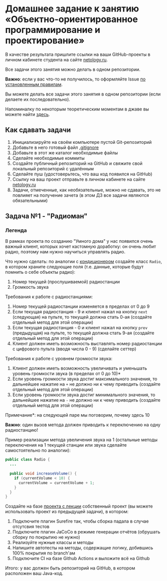 # Домашнее задание к занятию «Объектно-ориентированное программирование и проектирование»

В качестве результата пришлите ссылки на ваши GitHub-проекты в личном кабинете студента на сайте [netology.ru](https://netology.ru).

Все задачи этого занятия можно делать в одном репозитории.

**Важно**: если у вас что-то не получилось, то оформляйте Issue [по установленным правилам](../report-requirements.md).

Вы можете делать все задачи этого занятия в одном репозитории (если делаете их последовательно).

Напоминалку по некоторым теоретическим моментам в джаве вы можете найти [здесь](../tips/tips.md).

## Как сдавать задачи

1. Инициализируйте на своём компьютере пустой Git-репозиторий
1. Добавьте в него готовый файл [.gitignore](../.gitignore)
1. Добавьте в этот же каталог необходимые файлы
1. Сделайте необходимые коммиты
1. Создайте публичный репозиторий на GitHub и свяжите свой локальный репозиторий с удалённым
1. Сделайте пуш (удостоверьтесь, что ваш код появился на GitHub)
1. Ссылку на ваш проект отправьте в личном кабинете на сайте [netology.ru](https://netology.ru)
1. Задачи, отмеченные, как необязательные, можно не сдавать, это не повлияет на получение зачета (в этом ДЗ все задачи являются обязательными)

## Задача №1 - "Радиоман"

### Легенда

В рамках проекта по созданию "Умного дома" у нас появился очень важный клиент, которых хочет кастомную доработку: он очень любит радио, поэтому нам нужно научиться управлять радио.

Что нужно сделать: по аналогии с [кондиционером](https://github.com/netology-code/javaqa-code/blob/master/3.1_oop1/smart-house/src/main/java/ru/netology/ConditionerAdvanced.java) создайте класс `Radio`, в котором храните следующие поля (т.е. данные, которые будут помнить о себе объекты радио):
1. Номер текущей (прослушиваемой) радиостанции
1. Громкость звука

Требования к работе с радиостанциями:
1. Номер текущей радиостанции изменяется в пределах от 0 до 9
1. Если текущая радиостанция - 9 и клиент нажал на кнопку `next` (следующая) на пульте, то текущей должна стать 0-ая (создайте отдельный метод для этой операции)
1. Если текущая радиостанция - 0 и клиент нажал на кнопку `prev` (предыдущая) на пульте, то текущей должна стать 9-ая (создайте отдельный метод для этой операции)
1. Клиент должен иметь возможность выставлять номер радиостанции с цифрового пульта (вводя числа 0 - 9) (сделайте сеттер)

Требования к работе с уровнем громкости звука:
1. Клиент должен иметь возможность увеличивать и уменьшать уровень громкости звука (в пределах от 0 до 10)*
1. Если уровень громкости звука достиг максимального значения, то дальнейшее нажатие на `+` не должно ни к чему приводить (создайте отдельный метод для этой операции)
1. Если уровень громкости звука достиг минимального значения, то дальнейшее нажатие на `-` не должно ни к чему приводить (создайте отдельный метод для этой операции)

Примечание*: на следующей паре мы поговорим, почему здесь 10

**Важно**: один вызов метода должен приводить к переключению на одну радиостанцию!

Пример реализации метода увеличения звука на 1 (остальные методы переключения на 1 текущей станции или звука сделайте самостоятельно по аналогии):
```java
public class Radio {
  ...
  
  public void increaseVolume() {
    if (currentVolume < 10) {
      currentVolume = currentVolume + 1;
    }
  }
}
```

Создайте на базе [проекта с лекции](https://github.com/netology-code/javaqa-code/tree/master/3.1_oop1/smart-house) собственный проект (вы можете использовать проект из предыдущей задачи), в котором:
1. Подключите плагин Surefire так, чтобы сборка падала в случае отсутсвия тестов
1. Подключите плагин JaCoCo в режиме генерации отчётов (обрушать сборку по покрытию не нужно)
1. Реализуйте нужные классы и методы
1. Напишите автотесты на методы, содержащие логику, добившись 100% покрытия по branch'ам
1. Подключите CI на базе Github Actions и выложите всё на Github

Итого: у вас должен быть репозиторий на GitHub, в котором расположен ваш Java-код.
